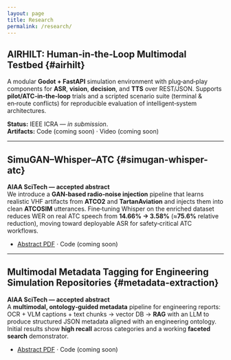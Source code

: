 ```yaml
---
layout: page
title: Research
permalink: /research/
---
```


## AIRHILT: Human‑in‑the‑Loop Multimodal Testbed  {#airhilt}
A modular **Godot + FastAPI** simulation environment with plug‑and‑play components for **ASR**, **vision**, **decision**, and **TTS** over REST/JSON. Supports **pilot/ATC‑in‑the‑loop** trials and a scripted scenario suite (terminal & en‑route conflicts) for reproducible evaluation of intelligent‑system architectures.

**Status:** IEEE ICRA — *in submission*.  
**Artifacts:** Code (coming soon) · Video (coming soon)

---

## SimuGAN–Whisper–ATC  {#simugan-whisper-atc}
**AIAA SciTech — accepted abstract**  
We introduce a **GAN‑based radio‑noise injection** pipeline that learns realistic VHF artifacts from **ATCO2** and **TartanAviation** and injects them into clean **ATCOSIM** utterances. Fine‑tuning Whisper on the enriched dataset reduces WER on real ATC speech from **14.66% → 3.58%** (≈**75.6%** relative reduction), moving toward deployable ASR for safety‑critical ATC workflows.

- [Abstract PDF](/assets/papers/simugan_whisper_atc.pdf) · Code (coming soon)

---

## Multimodal Metadata Tagging for Engineering Simulation Repositories  {#metadata-extraction}
**AIAA SciTech — accepted abstract**  
A **multimodal, ontology‑guided metadata** pipeline for engineering reports: OCR + VLM captions + text chunks → vector DB → **RAG** with an LLM to produce structured JSON metadata aligned with an engineering ontology. Initial results show **high recall** across categories and a working **faceted search** demonstrator.

- [Abstract PDF](/assets/papers/multimodal_extraction.pdf) · Code (coming soon)
